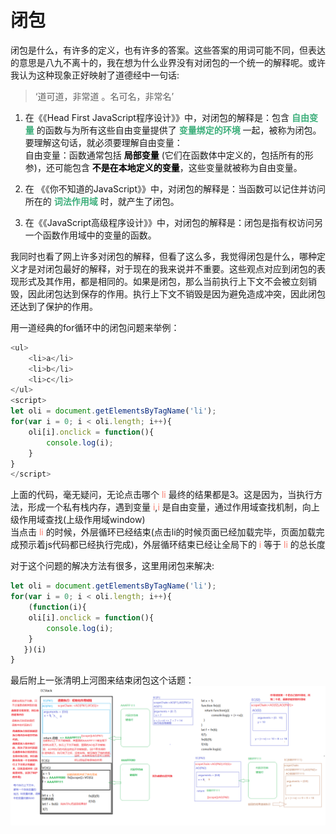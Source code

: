 # 闭包
闭包是什么，有许多的定义，也有许多的答案。这些答案的用词可能不同，但表达的意思是八九不离十的，我在想为什么业界没有对闭包的一个统一的解释呢。或许我认为这种现象正好映射了道德经中一句话:
> ‘道可道，非常道 。名可名，非常名’

1. 在《《Head First JavaScript程序设计》》中，对闭包的解释是：包含 <font color="#3EAF7C">**自由变量**</font> 的函数与为所有这些自由变量提供了 <font color="#3EAF7C">**变量绑定的环境**</font> 一起，被称为闭包。要理解这句话，就必须要理解自由变量：   
自由变量：函数通常包括 <font color="#000000">**局部变量**</font> (它们在函数体中定义的，包括所有的形参)，还可能包含 <font color="#000000">**不是在本地定义的变量**</font>，这些变量就被称为自由变量。  

2. 在 《《你不知道的JavaScript》》中，对闭包的解释是：当函数可以记住并访问所在的 <font color="#3EAF7C">**词法作用域**</font> 时，就产生了闭包。

3. 在《《JavaScript高级程序设计》》中，对闭包的解释是：闭包是指有权访问另一个函数作用域中的变量的函数。

我同时也看了网上许多对闭包的解释，但看了这么多，我觉得闭包是什么，哪种定义才是对闭包最好的解释，对于现在的我来说并不重要。这些观点对应到闭包的表现形式及其作用，都是相同的。如果是闭包，那么当前执行上下文不会被立刻销毁，因此闭包达到保存的作用。执行上下文不销毁是因为避免造成冲突，因此闭包还达到了保护的作用。

用一道经典的for循环中的闭包问题来举例：
```js
<ul>
	<li>a</li>
	<li>b</li>
	<li>c</li>
</ul>
<script>
let oli = document.getElementsByTagName('li');
for(var i = 0; i < oli.length; i++){
	oli[i].onclick = function(){
		console.log(i);
	}
}
</script>
```
上面的代码，毫无疑问，无论点击哪个 <font color="#FA8072">li</font> 最终的结果都是3。这是因为，当执行方法，形成一个私有栈内存，遇到变量 <font color="#FA8072">i</font>,<font color="#FA8072">i</font> 是自由变量，通过作用域查找机制，向上级作用域查找(上级作用域window)  
当点击 <font color="#FA8072">li</font> 的时候，外层循环已经结束(点击li的时候页面已经加载完毕，页面加载完成预示着js代码都已经执行完成)，外层循环结束已经让全局下的 <font color="#FA8072">i</font> 等于 <font color="#FA8072">li</font> 的总长度

对于这个问题的解决方法有很多，这里用闭包来解决:
```js
let oli = document.getElementsByTagName('li');
for(var i = 0; i < oli.length; i++){
    (function(i){
	oli[i].onclick = function(){
		console.log(i);
    }
   })(i)
}
```
最后附上一张清明上河图来结束闭包这个话题：
<a data-fancybox title="image" href="/blog/assets/img/bibao.36c36ec5.jpg">![image](./imgs/bibao.jpg)</a>

